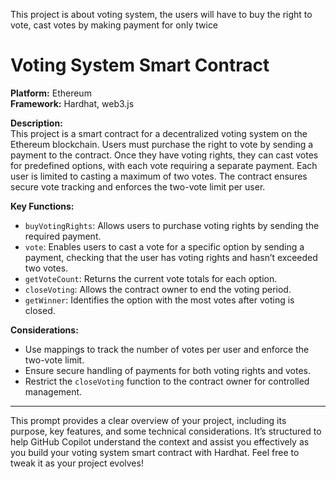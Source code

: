 This project is about voting system, the users will have to buy the right to vote, cast votes by making payment for only twice


# Voting System Smart Contract

**Platform:** Ethereum  
**Framework:** Hardhat, web3.js 

**Description:**  
This project is a smart contract for a decentralized voting system on the Ethereum blockchain. Users must purchase the right to vote by sending a payment to the contract. Once they have voting rights, they can cast votes for predefined options, with each vote requiring a separate payment. Each user is limited to casting a maximum of two votes. The contract ensures secure vote tracking and enforces the two-vote limit per user.

**Key Functions:**  
- `buyVotingRights`: Allows users to purchase voting rights by sending the required payment.  
- `vote`: Enables users to cast a vote for a specific option by sending a payment, checking that the user has voting rights and hasn’t exceeded two votes.  
- `getVoteCount`: Returns the current vote totals for each option.  
- `closeVoting`: Allows the contract owner to end the voting period.  
- `getWinner`: Identifies the option with the most votes after voting is closed.  

**Considerations:**  
- Use mappings to track the number of votes per user and enforce the two-vote limit.  
- Ensure secure handling of payments for both voting rights and votes.  
- Restrict the `closeVoting` function to the contract owner for controlled management.  

---

This prompt provides a clear overview of your project, including its purpose, key features, and some technical considerations. It’s structured to help GitHub Copilot understand the context and assist you effectively as you build your voting system smart contract with Hardhat. Feel free to tweak it as your project evolves!